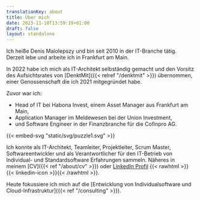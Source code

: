 ```yaml
---
translationKey: about
title: Über mich
date: 2023-11-10T13:59:19+01:00
draft: false
layout: standalone
---
```


Ich heiße Denis Malolepszy und bin seit 2010 in der IT-Branche tätig. Derzeit lebe und arbeite ich in Frankfurt am Main. 

In 2022 habe ich mich als IT-Architekt selbständig gemacht und den Vorsitz des Aufsichtsrates von [DenktMit]({{< relref "/denktmit" >}}) übernommen, einer Genossenschaft die ich 2021 mitgegründet habe.

Zuvor war ich:
- Head of IT bei Habona Invest, einem Asset Manager aus Frankfurt am Main,
- Application Manager im Meldewesen bei der Union Investment,
- und Software Engineer in der Finanzbranche für die Cofinpro AG.

{{< embed-svg "static/svg/puzzle1.svg" >}}

Ich konnte als IT-Architekt, Teamleiter, Projektleiter, Scrum Master, Softwareentwickler und als Verantwortlicher für den IT-Betrieb von Individual- und Standardsoftware Erfahrungen sammeln. Näheres in meinem [CV]({{< ref "/about/cv" >}}) oder [LinkedIn Profil](https://www.linkedin.com/in/dmalolepszy) {{< rawhtml >}}<a href="https://www.linkedin.com/in/dmalolepszy" style="text-decoration: none">{{< linkedin-icon >}}</a>{{< /rawhtml >}}.

Heute fokussiere ich mich auf die [Entwicklung von Individualsoftware und Cloud-Infrastruktur]({{< ref "/consulting" >}}).

